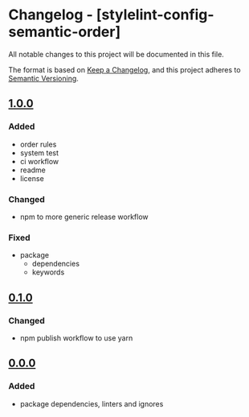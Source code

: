 # Changelog - [stylelint-config-semantic-order]

All notable changes to this project will be documented in this file.

The format is based on [Keep a Changelog](https://keepachangelog.com/en/1.0.0/),
and this project adheres to [Semantic Versioning](https://semver.org/spec/v2.0.0.html).

## [1.0.0]

### Added

- order rules
- system test
- ci workflow
- readme
- license

### Changed

- npm to more generic release workflow

### Fixed

- package
  - dependencies
  - keywords

## [0.1.0]

### Changed

- npm publish workflow to use yarn

## [0.0.0]

### Added

- package dependencies, linters and ignores

[@priva/styles]: https://github.com/pvds/stylelint-config-semantic-order
[0.0.0]: https://github.com/pvds/stylelint-config-semantic-order/tree/0.0.0
[0.1.0]: https://github.com/pvds/stylelint-config-semantic-order/tree/0.1.0
[1.0.0]: https://github.com/pvds/stylelint-config-semantic-order/tree/1.0.0
